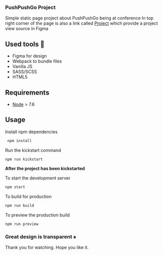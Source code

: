 ### PushPushGo Project 

Simple static page project about PushPushGo being at conference
In top right corner of the page is also a link called [Project](https://www.figma.com/file/F1crCHWaf7cGi7TpOIYRQ8a6/PushPushGO?node-id=0%3A1) which provide a project view source in Figma

## Used tools :hammer:

* Figma for design
* Webpack to bundle files
* Vanilla JS 
* SASS/SCSS
* HTML5

## Requirements

* [Node](https://nodejs.org) > 7.6

## Usage

Install npm dependencies

```sh
 npm install 
```

Run the kickstart command
```sh
npm run kickstart
```

**After the project has been kickstarted**

To start the development server

```sh
npm start
```

To build for production

```sh
npm run build
```

To preview the production build
```sh
npm run preview
```

### Great design is transparent :spades:

Thank you for watching.
Hope you like it. 

